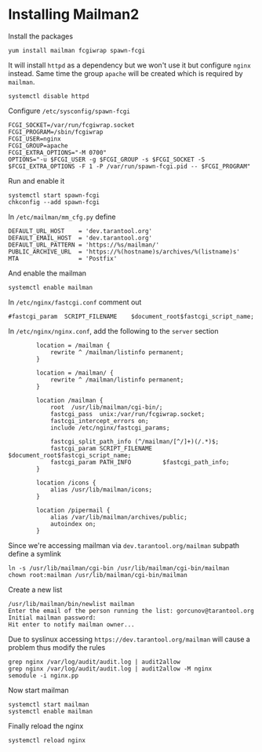 Installing Mailman2
===================

Install the packages

```
yum install mailman fcgiwrap spawn-fcgi
```

It will install `httpd` as a dependency but we won't use it
but configure `nginx` instead. Same time the group `apache`
will be created which is required by `mailman`.
```
systemctl disable httpd
```

Configure `/etc/sysconfig/spawn-fcgi`
```
FCGI_SOCKET=/var/run/fcgiwrap.socket
FCGI_PROGRAM=/sbin/fcgiwrap
FCGI_USER=nginx
FCGI_GROUP=apache
FCGI_EXTRA_OPTIONS="-M 0700"
OPTIONS="-u $FCGI_USER -g $FCGI_GROUP -s $FCGI_SOCKET -S $FCGI_EXTRA_OPTIONS -F 1 -P /var/run/spawn-fcgi.pid -- $FCGI_PROGRAM"
```

Run and enable it
```
systemctl start spawn-fcgi
chkconfig --add spawn-fcgi
```

In `/etc/mailman/mm_cfg.py` define
```
DEFAULT_URL_HOST    = 'dev.tarantool.org'
DEFAULT_EMAIL_HOST  = 'dev.tarantool.org'
DEFAULT_URL_PATTERN = 'https://%s/mailman/'
PUBLIC_ARCHIVE_URL  = 'https://%(hostname)s/archives/%(listname)s'
MTA                 = 'Postfix'
```

And enable the mailman
```
systemctl enable mailman
```

In `/etc/nginx/fastcgi.conf` comment out
```
#fastcgi_param  SCRIPT_FILENAME    $document_root$fastcgi_script_name;
```

In `/etc/nginx/nginx.conf`, add the following to the `server` section
```
        location = /mailman {
            rewrite ^ /mailman/listinfo permanent;
        }

        location = /mailman/ {
            rewrite ^ /mailman/listinfo permanent;
        }

        location /mailman {
            root  /usr/lib/mailman/cgi-bin/;
            fastcgi_pass  unix:/var/run/fcgiwrap.socket;
            fastcgi_intercept_errors on;
            include /etc/nginx/fastcgi_params;

            fastcgi_split_path_info (^/mailman/[^/]+)(/.*)$;
            fastcgi_param SCRIPT_FILENAME   $document_root$fastcgi_script_name;
            fastcgi_param PATH_INFO         $fastcgi_path_info;
        }

        location /icons {
            alias /usr/lib/mailman/icons;
        }

        location /pipermail {
            alias /var/lib/mailman/archives/public;
            autoindex on;
        }
```

Since we're accessing mailman via `dev.tarantool.org/mailman` subpath
define a symlink
```
ln -s /usr/lib/mailman/cgi-bin /usr/lib/mailman/cgi-bin/mailman
chown root:mailman /usr/lib/mailman/cgi-bin/mailman
```

Create a new list
```
/usr/lib/mailman/bin/newlist mailman
Enter the email of the person running the list: gorcunov@tarantool.org
Initial mailman password: 
Hit enter to notify mailman owner...
```

Due to syslinux accessing `https://dev.tarantool.org/mailman` will cause
a problem thus modify the rules
```
grep nginx /var/log/audit/audit.log | audit2allow
grep nginx /var/log/audit/audit.log | audit2allow -M nginx
semodule -i nginx.pp
```

Now start mailman
```
systemctl start mailman
systemctl enable mailman
```

Finally reload the nginx
```
systemctl reload nginx
```
